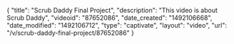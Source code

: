 {
    "title": "Scrub Daddy Final Project",
    "description": "This video is about Scrub Daddy",
    "videoid": "87652086",
    "date_created": "1492106668",
    "date_modified": "1492106712",
    "type": "captivate",
    "layout": "video",
    "url": "\/v\/scrub-daddy-final-project\/87652086"
}